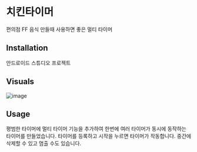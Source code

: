 # 치킨타이머
편의점 FF 음식 만들때 사용하면 좋은 멀티 타이머
## Installation

안드로이드 스튜디오 프로젝트

## Visuals
![image](https://user-images.githubusercontent.com/31759313/100978773-366dfe00-3586-11eb-9a42-284cf2b3e62e.png)

## Usage
평범한 타이머에 멀티 타이머 기능을 추가하여 한번에 여러 타이머가 동시에 동작하는 타이머를 만들었습니다.
타이머를 등록하고 시작을 누르면 타이머가 작동합니다. 중간에 삭제할 수 있고 멈출 수도 있습니다. 

